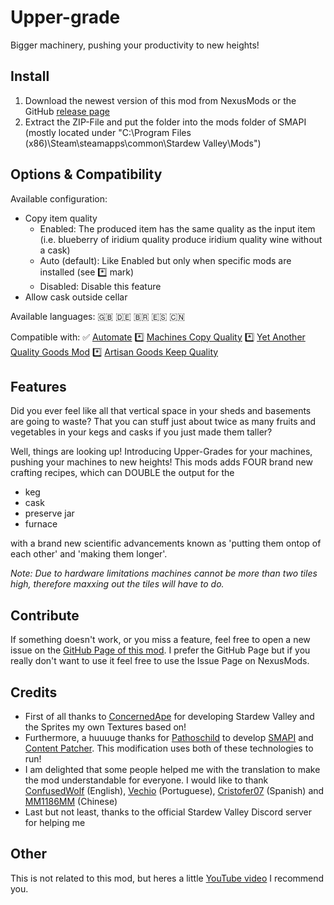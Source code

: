 # Upper-grade

Bigger machinery, pushing your productivity to new heights!

## Install

1. Download the newest version of this mod from NexusMods or the GitHub [release page](https://github.com/Molenfeuer/Uppergrade/releases)
2. Extract the ZIP-File and put the folder into the mods folder of SMAPI (mostly located under "C:\Program Files (x86)\Steam\steamapps\common\Stardew Valley\Mods")

## Options & Compatibility

Available configuration:

- Copy item quality
  - Enabled: The produced item has the same quality as the input item (i.e. blueberry of iridium quality produce iridium quality wine without a cask)
  - Auto (default): Like Enabled but only when specific mods are installed (see *️⃣ mark)
  - Disabled: Disable this feature
- Allow cask outside cellar

Available languages: 🇬🇧 🇩🇪 🇧🇷 🇪🇸 🇨🇳

Compatible with: ✅ [Automate](https://www.nexusmods.com/stardewvalley/mods/1063?tab=description)  *️⃣ [Machines Copy Quality](https://www.nexusmods.com/stardewvalley/mods/21366)  *️⃣ [Yet Another Quality Goods Mod](https://www.nexusmods.com/stardewvalley/mods/23386)  *️⃣ [Artisan Goods Keep Quality](https://www.nexusmods.com/stardewvalley/mods/21278)

## Features

Did you ever feel like all that vertical space in your sheds and basements are going to waste? That you can stuff just about twice as many fruits and vegetables in your kegs and casks if you just made them taller?

Well, things are looking up! Introducing Upper-Grades for your machines, pushing your machines to new heights! This mods adds FOUR brand new crafting recipes, which can DOUBLE the output for the 

- keg
- cask
- preserve jar
- furnace

with a brand new scientific advancements known as 'putting them ontop of each other' and 'making them longer'.

*Note: Due to hardware limitations machines cannot be more than two tiles high, therefore maxxing out the tiles will have to do.*

## Contribute

If something doesn't work, or you miss a feature, feel free to open a new issue on the [GitHub Page of this mod](https://github.com/Molenfeuer/Uppergrade/issues). I prefer the GitHub Page but if you really don't want to use it feel free to use the Issue Page on NexusMods.

## Credits

- First of all thanks to [ConcernedApe](https://twitter.com/concernedape) for developing Stardew Valley and the Sprites my own Textures based on!
- Furthermore, a huuuuge thanks for [Pathoschild](https://www.nexusmods.com/stardewvalley/users/1552317) to develop [SMAPI](https://www.nexusmods.com/stardewvalley/mods/2400) and [Content Patcher](https://www.nexusmods.com/stardewvalley/mods/1915). This modification uses both of these technologies to run!
- I am delighted that some people helped me with the translation to make the mod understandable for everyone. I would like to thank [ConfusedWolf](https://www.nexusmods.com/stardewvalley/users/15421504) (English), [Vechio](https://next.nexusmods.com/profile/Vechio/about-me) (Portuguese), [Cristofer07](https://next.nexusmods.com/profile/Cris0007/about-me?gameId=1303) (Spanish) and [MM1186MM](https://next.nexusmods.com/profile/MM1186MM/about-me?gameId=1303) (Chinese)
- Last but not least, thanks to the official Stardew Valley Discord server for helping me

## Other

This is not related to this mod, but heres a little [YouTube video](https://youtu.be/f2FpO0Z6Xqw) I recommend you.